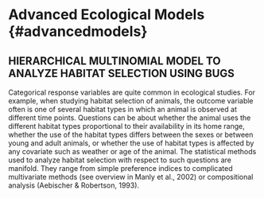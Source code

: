 
# Advanced Ecological Models {#advancedmodels}


## HIERARCHICAL MULTINOMIAL MODEL TO ANALYZE HABITAT SELECTION USING BUGS
Categorical response variables are quite common in ecological studies. For example, when studying habitat selection of animals, the outcome variable often is one of several habitat types in which an animal is observed at different time points. Questions can be about whether the animal uses the different habitat types proportional to their availability in its home range, whether the use of the habitat types differs between the sexes or between young and adult animals, or whether the use of habitat types is affected by any covariate such as weather or age of the animal. The statistical methods used to analyze habitat selection with respect to such questions are manifold. They range from simple preference indices to complicated multivariate methods (see overview in Manly et al., 2002) or compositional analysis (Aebischer & Robertson, 1993).

